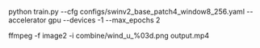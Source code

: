  python train.py --cfg configs/swinv2_base_patch4_window8_256.yaml --accelerator gpu --devices -1 --max_epochs 2

ffmpeg -f image2 -i combine/wind_u_%03d.png output.mp4
